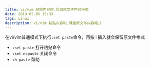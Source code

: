 ```yaml
---
title: vi/vim 粘贴内容时,保留原文件内容格式
date: 2019.05.05 15:33
tags: Linux
description: vi/vim 粘贴内容时,保留原文件内容格式
---
```


在vi/vim普通模式下执行`:set paste`命令，再按 i 插入就会保留原文件格式

- `:set paste` 打开粘贴命令
- `:set nopaste` 关闭命令
- `:h paste` 帮助
